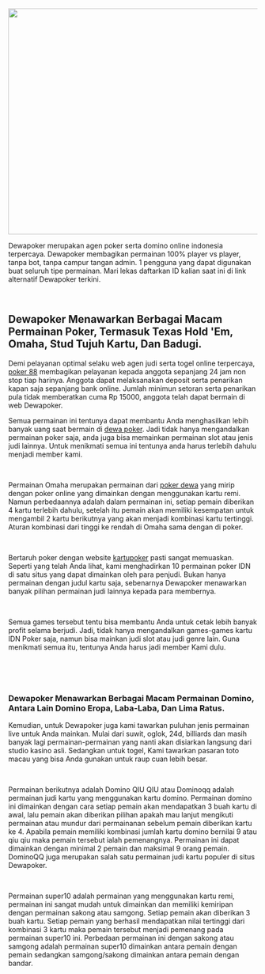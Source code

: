 <p>&nbsp;<img src="https://zarabativaem.com/wp-content/uploads/2019/09/58.jpg" alt="" width="795" height="457" /></p>
<p>Dewapoker merupakan agen poker serta domino online indonesia terpercaya. Dewapoker membagikan permainan 100% player vs player, tanpa bot, tanpa campur tangan admin. 1 pengguna yang dapat digunakan buat seluruh tipe permainan. Mari lekas daftarkan ID kalian saat ini di link alternatif Dewapoker terkini.</p>
<p>&nbsp;</p>
<h2>Dewapoker Menawarkan Berbagai Macam Permainan Poker, Termasuk Texas Hold 'Em, Omaha, Stud Tujuh Kartu, Dan Badugi.</h2>
<p>Demi pelayanan optimal selaku web agen judi serta togel online terpercaya, <a href="https://157.245.84.48">poker 88</a> membagikan pelayanan kepada anggota sepanjang 24 jam non stop tiap harinya. Anggota dapat melaksanakan deposit serta penarikan kapan saja sepanjang bank online. Jumlah minimun setoran serta penarikan pula tidak memberatkan cuma Rp 15000, anggota telah dapat bermain di web Dewapoker.</p>
<p>Semua permainan ini tentunya dapat membantu Anda menghasilkan lebih banyak uang saat bermain di <a href="https://162.243.175.185">dewa poker</a>. Jadi tidak hanya mengandalkan permainan poker saja, anda juga bisa memainkan permainan slot atau jenis judi lainnya. Untuk menikmati semua ini tentunya anda harus terlebih dahulu menjadi member kami.</p>
<p>&nbsp;</p>
<p>Permainan Omaha merupakan permainan dari <a href="https://67.207.83.133">poker dewa</a> yang mirip dengan poker online yang dimainkan dengan menggunakan kartu remi. Namun perbedaannya adalah dalam permainan ini, setiap pemain diberikan 4 kartu terlebih dahulu, setelah itu pemain akan memiliki kesempatan untuk mengambil 2 kartu berikutnya yang akan menjadi kombinasi kartu tertinggi. Aturan kombinasi dari tinggi ke rendah di Omaha sama dengan di poker.</p>
<p>&nbsp;</p>
<p>Bertaruh poker dengan website <a href="https://161.35.5.62">kartupoker</a> pasti sangat memuaskan. Seperti yang telah Anda lihat, kami menghadirkan 10 permainan poker IDN di satu situs yang dapat dimainkan oleh para penjudi. Bukan hanya permainan dengan judul kartu saja, sebenarnya Dewapoker menawarkan banyak pilihan permainan judi lainnya kepada para membernya.</p>
<p>&nbsp;</p>
<p>Semua games tersebut tentu bisa membantu Anda untuk cetak lebih banyak profit selama berjudi. Jadi, tidak hanya mengandalkan games-games kartu IDN Poker saja, namun bisa mainkan judi slot atau judi genre lain. Guna menikmati semua itu, tentunya Anda harus jadi member Kami dulu.</p>
<p>&nbsp;</p>
<p>&nbsp;</p>
<h3>Dewapoker Menawarkan Berbagai Macam Permainan Domino, Antara Lain Domino Eropa, Laba-Laba, Dan Lima Ratus.</h3>
<p>Kemudian, untuk Dewapoker juga kami tawarkan puluhan jenis permainan live untuk Anda mainkan. Mulai dari suwit, oglok, 24d, billiards dan masih banyak lagi permainan-permainan yang nanti akan disiarkan langsung dari studio kasino asli. Sedangkan untuk togel, Kami tawarkan pasaran toto macau yang bisa Anda gunakan untuk raup cuan lebih besar.</p>
<p>&nbsp;</p>
<p>Permainan berikutnya adalah Domino QIU QIU atau Dominoqq adalah permainan judi kartu yang menggunakan kartu domino. Permainan domino ini dimainkan dengan cara setiap pemain akan mendapatkan 3 buah kartu di awal, lalu pemain akan diberikan pilihan apakah mau lanjut mengikuti permainan atau mundur dari permainanan sebelum pemain diberikan kartu ke 4. Apabila pemain memiliki kombinasi jumlah kartu domino bernilai 9 atau qiu qiu maka pemain tersebut ialah pemenangnya. Permainan ini dapat dimainkan dengan minimal 2 pemain dan maksimal 9 orang pemain. DominoQQ juga merupakan salah satu permainan judi kartu populer di situs Dewapoker.</p>
<p>&nbsp;</p>
<p>Permainan super10 adalah permainan yang menggunakan kartu remi, permainan ini sangat mudah untuk dimainkan dan memiliki kemiripan dengan permainan sakong atau samgong. Setiap pemain akan diberikan 3 buah kartu. Setiap pemain yang berhasil mendapatkan nilai tertinggi dari kombinasi 3 kartu maka pemain tersebut menjadi pemenang pada permainan super10 ini. Perbedaan permainan ini dengan sakong atau samgong adalah permainan super10 dimainkan antara pemain dengan pemain sedangkan samgong/sakong dimainkan antara pemain dengan bandar.</p>